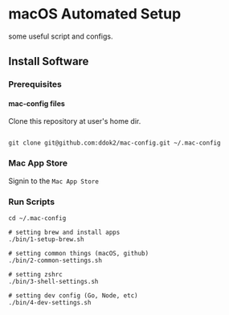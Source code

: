# macOS Automated Setup
some useful script and configs.

## Install Software
### Prerequisites

#### mac-config files
Clone this repository at user's home dir. 
```shell

git clone git@github.com:ddok2/mac-config.git ~/.mac-config
```

### Mac App Store
Signin to the `Mac App Store`

### Run Scripts
```shell
cd ~/.mac-config

# setting brew and install apps
./bin/1-setup-brew.sh

# setting common things (macOS, github)
./bin/2-common-settings.sh

# setting zshrc
./bin/3-shell-settings.sh

# setting dev config (Go, Node, etc)
./bin/4-dev-settings.sh
```
